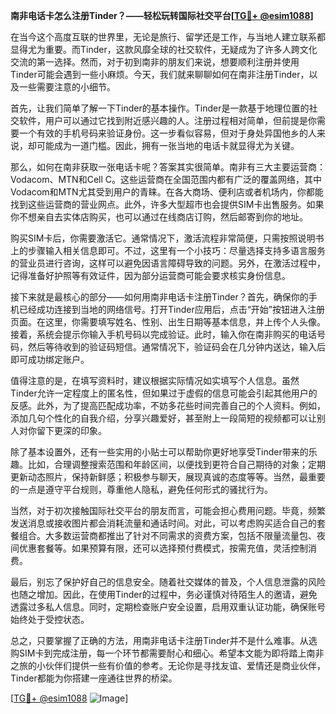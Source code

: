 **南非电话卡怎么注册Tinder？——轻松玩转国际社交平台[[TG💪+ @esim1088](https://t.me/s/esim1088)]**

在当今这个高度互联的世界里，无论是旅行、留学还是工作，与当地人建立联系都显得尤为重要。而Tinder，这款风靡全球的社交软件，无疑成为了许多人跨文化交流的第一选择。然而，对于初到南非的朋友们来说，想要顺利注册并使用Tinder可能会遇到一些小麻烦。今天，我们就来聊聊如何在南非注册Tinder，以及一些需要注意的小细节。

首先，让我们简单了解一下Tinder的基本操作。Tinder是一款基于地理位置的社交软件，用户可以通过它找到附近感兴趣的人。注册过程相对简单，但前提是你需要一个有效的手机号码来验证身份。这一步看似容易，但对于身处异国他乡的人来说，却可能成为一道门槛。因此，拥有一张当地的电话卡就显得尤为关键。

那么，如何在南非获取一张电话卡呢？答案其实很简单。南非有三大主要运营商：Vodacom、MTN和Cell C。这些运营商在全国范围内都有广泛的覆盖网络，其中Vodacom和MTN尤其受到用户的青睐。在各大商场、便利店或者机场内，你都能找到这些运营商的营业网点。此外，许多大型超市也会提供SIM卡出售服务。如果你不想亲自去实体店购买，也可以通过在线商店订购，然后邮寄到你的地址。

购买SIM卡后，你需要激活它。通常情况下，激活流程非常简便，只需按照说明书上的步骤输入相关信息即可。不过，这里有一个小技巧：尽量选择支持多语言服务的营业员进行咨询，这样可以避免因语言障碍导致的问题。另外，在激活过程中，记得准备好护照等有效证件，因为部分运营商可能会要求核实身份信息。

接下来就是最核心的部分——如何用南非电话卡注册Tinder？首先，确保你的手机已经成功连接到当地的网络信号。打开Tinder应用后，点击“开始”按钮进入注册页面。在这里，你需要填写姓名、性别、出生日期等基本信息，并上传个人头像。接着，系统会提示你输入手机号码以完成验证。此时，输入你在南非购买的电话号码，然后等待收到的验证码短信。通常情况下，验证码会在几分钟内送达，输入后即可成功绑定账户。

值得注意的是，在填写资料时，建议根据实际情况如实填写个人信息。虽然Tinder允许一定程度上的匿名性，但如果过于虚假的信息可能会引起其他用户的反感。此外，为了提高匹配成功率，不妨多花些时间完善自己的个人资料。例如，添加几句个性化的自我介绍，分享兴趣爱好，甚至附上一段简短的视频都可以让别人对你留下更深的印象。

除了基本设置外，还有一些实用的小贴士可以帮助你更好地享受Tinder带来的乐趣。比如，合理调整搜索范围和年龄区间，以便找到更符合自己期待的对象；定期更新动态照片，保持新鲜感；积极参与聊天，展现真诚的态度等等。当然，最重要的一点是遵守平台规则，尊重他人隐私，避免任何形式的骚扰行为。

当然，对于初次接触国际社交平台的朋友而言，可能会担心费用问题。毕竟，频繁发送消息或接收图片都会消耗流量和通话时间。对此，可以考虑购买适合自己的套餐组合。大多数运营商都推出了针对不同需求的资费方案，包括不限量流量包、夜间优惠套餐等。如果预算有限，还可以选择预付费模式，按需充值，灵活控制消费。

最后，别忘了保护好自己的信息安全。随着社交媒体的普及，个人信息泄露的风险也随之增加。因此，在使用Tinder的过程中，务必谨慎对待陌生人的邀请，避免透露过多私人信息。同时，定期检查账户安全设置，启用双重认证功能，确保账号始终处于受控状态。

总之，只要掌握了正确的方法，用南非电话卡注册Tinder并不是什么难事。从选购SIM卡到完成注册，每一个环节都需要耐心和细心。希望本文能为即将踏上南非之旅的小伙伴们提供一些有价值的参考。无论你是寻找友谊、爱情还是商业伙伴，Tinder都能为你搭建一座通往世界的桥梁。

[[TG💪+ @esim1088](https://t.me/s/esim1088) ![Image](https://i.postimg.cc/4NQfJmqS/Snipaste-2025-05-13-00-14-12.png)]